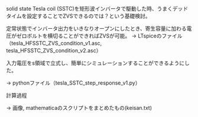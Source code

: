 solid state Tesla coil (SSTC)を矩形波インバータで駆動した時、うまくデッドタイムを設定することでZVSできるのでは？という基礎検討。

定常状態でインバータ出力をいきなりオープンにしたとき、寄生容量に加わる電圧がゼロボルトを横切ることができればZVSが可能。
-> LTspiceのファイル（tesla_HFSSTC_ZVS_condition_v1.asc, tesla_HFSSTC_ZVS_condition_v2.asc）

入力電圧をs領域で立式し、簡単にシミュレーションすることができるようにした。

-> pythonファイル（tesla_SSTC_step_response_v1.py）

計算過程

-> 画像, mathematicaのスクリプトをまとめたもの(keisan.txt)
